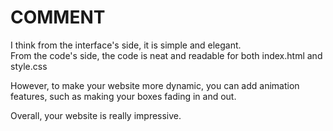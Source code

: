 # COMMENT 

I think from the interface's side, it is simple and elegant. </br>
From the code's side, the code is neat and readable for both index.html and style.css

However, to make your website more dynamic, you can add animation features, such as making your boxes fading in and out.

Overall, your website is really impressive.

